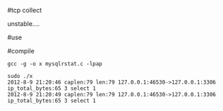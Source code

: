 #tcp collect

unstable....


#use

#compile

	gcc -g -o x mysqlrstat.c -lpap

	sudo ./x
	2012-8-9 21:20:46 caplen:79 len:79 127.0.0.1:46530->127.0.0.1:3306 ip_total_bytes:65 3 select 1
	2012-8-9 21:20:49 caplen:79 len:79 127.0.0.1:46530->127.0.0.1:3306 ip_total_bytes:65 3 select 1

